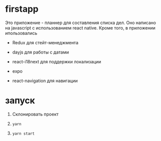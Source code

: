 # firstapp

Это приложение - планнер для составления списка дел. Оно написано на javascript с использованием react native. Кроме того, в приложении ипользовались 

- Redux для стейт-менеджмента

- dayjs для работы с датами

- react-i18next для поддержки локализации 

- expo 

- react-navigation для навигации

# запуск

1. Склонировать проект

2. `yarn`

3. `yarn start`
